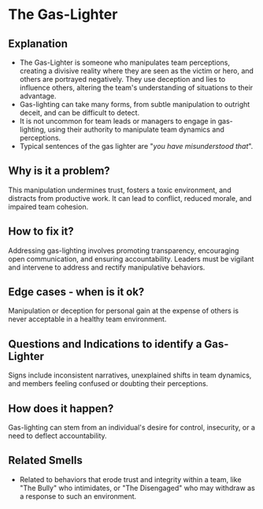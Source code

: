 # The Gas-Lighter
## Explanation
* The Gas-Lighter is someone who manipulates team perceptions, creating a divisive reality where they are seen as the victim or hero, and others are portrayed negatively. They use deception and lies to influence others, altering the team's understanding of situations to their advantage.
* Gas-lighting can take many forms, from subtle manipulation to outright deceit, and can be difficult to detect.
* It is not uncommon for team leads or managers to engage in gas-lighting, using their authority to manipulate team dynamics and perceptions.
* Typical sentences of the gas lighter are "*you have misunderstood that*".

## Why is it a problem?
This manipulation undermines trust, fosters a toxic environment, and distracts from productive work. It can lead to conflict, reduced morale, and impaired team cohesion.

## How to fix it?
Addressing gas-lighting involves promoting transparency, encouraging open communication, and ensuring accountability. Leaders must be vigilant and intervene to address and rectify manipulative behaviors.

## Edge cases - when is it ok?
Manipulation or deception for personal gain at the expense of others is never acceptable in a healthy team environment.

## Questions and Indications to identify a Gas-Lighter
Signs include inconsistent narratives, unexplained shifts in team dynamics, and members feeling confused or doubting their perceptions.

## How does it happen?
Gas-lighting can stem from an individual's desire for control, insecurity, or a need to deflect accountability.

## Related Smells
* Related to behaviors that erode trust and integrity within a team, like "The Bully" who intimidates, or "The Disengaged" who may withdraw as a response to such an environment.